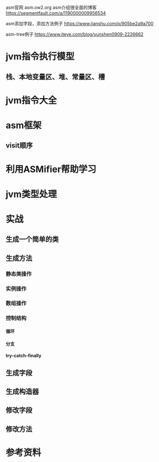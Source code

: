 asm官网 asm.ow2.org
asm介绍很全面的博客 https://segmentfault.com/a/1190000009956534

asm添加字段，添加方法例子
https://www.jianshu.com/p/905be2a9a700

asm-tree例子
https://www.iteye.com/blog/yunshen0909-2226662

# jvm指令执行模型
## 栈、本地变量区、堆、常量区、槽
# jvm指令大全
# asm框架
## visit顺序
# 利用ASMifier帮助学习
# jvm类型处理
# 实战
## 生成一个简单的类
## 生成方法
### 静态类操作
### 实例操作
### 数组操作
### 控制结构
#### 循环
#### 分支
#### try-catch-finally
## 生成字段
## 生成构造器
## 修改字段
## 修改方法
## 
# 参考资料
